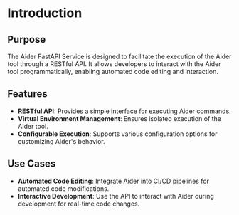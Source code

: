 # Introduction

## Purpose

The Aider FastAPI Service is designed to facilitate the execution of the Aider tool through a RESTful API. It allows developers to interact with the Aider tool programmatically, enabling automated code editing and interaction.

## Features

- **RESTful API**: Provides a simple interface for executing Aider commands.
- **Virtual Environment Management**: Ensures isolated execution of the Aider tool.
- **Configurable Execution**: Supports various configuration options for customizing Aider's behavior.

## Use Cases

- **Automated Code Editing**: Integrate Aider into CI/CD pipelines for automated code modifications.
- **Interactive Development**: Use the API to interact with Aider during development for real-time code changes.
